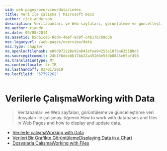 ```yaml
---
uid: web-pages/overview/data/index
title: Veri ile çalışma | Microsoft Docs
author: rick-anderson
description: Veritabanları ve Web sayfaları, görüntüleme ve güncelleştirme veri dosyaları ile çalışmayı öğrenin.
ms.author: riande
ms.date: 09/08/2014
ms.assetid: b5d61ce5-0dd4-40ef-939f-c4b17bcb9c3b
msc.legacyurl: /web-pages/overview/data
msc.type: chapter
ms.openlocfilehash: e09d972228e92a041efea94253a1078a635188d5
ms.sourcegitcommit: 24b1f6decbb17bb22a45166e5fdb0845c65af498
ms.translationtype: MT
ms.contentlocale: tr-TR
ms.lasthandoff: 03/01/2019
ms.locfileid: "57797262"
---
```

<a name="working-with-data"></a><span data-ttu-id="88f46-103">Verilerle Çalışma</span><span class="sxs-lookup"><span data-stu-id="88f46-103">Working with Data</span></span>
====================
> <span data-ttu-id="88f46-104">Veritabanları ve Web sayfaları, görüntüleme ve güncelleştirme veri dosyaları ile çalışmayı öğrenin.</span><span class="sxs-lookup"><span data-stu-id="88f46-104">How to work with databases and files in Web Pages and how to display and update data.</span></span>


- [<span data-ttu-id="88f46-105">Verilerle çalışma</span><span class="sxs-lookup"><span data-stu-id="88f46-105">Working with Data</span></span>](5-working-with-data.md)
- [<span data-ttu-id="88f46-106">Verileri Bir Grafikte Görüntüleme</span><span class="sxs-lookup"><span data-stu-id="88f46-106">Displaying Data in a Chart</span></span>](7-displaying-data-in-a-chart.md)
- [<span data-ttu-id="88f46-107">Dosyalarla Çalışma</span><span class="sxs-lookup"><span data-stu-id="88f46-107">Working with Files</span></span>](working-with-files.md)
